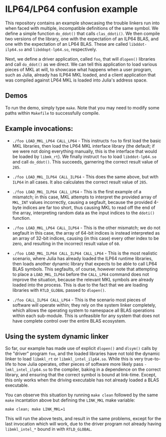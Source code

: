 # ILP64/LP64 confusion example

This repository contains an example showcasing the trouble linkers run into when faced with multiple, incompatible definitions of the same symbol.  We define a simple function `do_ddot()` that calls `clas_ddoti()`.  We then compile two versions of the library, one with the expectation of an ILP64 BLAS, and one with the expectation of an LP64 BLAS.  These are called `libddot-ilp64.so` and `libddopt-lp64.so`, respectively.

Next, we define a driver application, called `foo`, that will `dlopen()` libraries and call `do_ddot()` as we direct.  We can tell this application to load various pieces of MKL at will, to showcase what happens when a user program, such as Julia, already has ILP64 MKL loaded, and a client application that was compiled against LP64 MKL is loaded into Julia's address space.

## Demos

To run the demo, simply type `make`.  Note that you may need to modify some paths within `Makefile` to successfully compile.

## Example invocations:

* `./foo LOAD_MKL_LP64 CALL_LP64` - This instructs `foo` to first load the basic MKL libraries, then load the LP64 MKL interface library (the default; if we were not doing everything manually, this is the interface that would be loaded by `libmk_rt`).  We finally instruct `foo` to load `libddot-lp64.so` and call `do_ddot()`.  This succeeds, garnering the correct result value of `285`.

* `./foo LOAD_MKL_ILP64 CALL_ILP64` - This does the same above, but with `ILP64` in all cases.  It also calculates the correct result value of `285`.

* `./foo LOAD_MKL_ILP64 CALL_LP64` - This is the first example of a mismatch; in this case, MKL attempts to interpret the provided array of `MKL_INT` values incorrectly, causing a segfault, because the provided 4-byte indices are far too short, thus causing MKL to read off the end of the array, interpreting random data as the input indices to the `ddoti()` function.

* `./foo LOAD_MKL_LP64 CALL_ILP64` - This is the other mismatch; we do not segfault in this case, the array of 64-bit indices is instead interpreted as an array of 32-bit indices, causing (in this case) every other index to be zero, and resulting in the incorrect result value of `60`.

* `./foo LOAD_MKL_ILP64 CALL_ILP64 CALL_LP64` - This is the most realistic scenario, where Julia has already loaded the ILP64 runtime libraries, then loads another dynamic library that expects to be able to call LP64 BLAS symbols.  This segfaults, of course, however note that attempting to place a `LOAD_MKL_ILP64` before the `CALL_LP64` command does not improve the situation, because the relevant MKL symbols are already loaded into the process.  This is due to the fact that we are loading libraries with `RTLD_GLOBAL` passed to `dlopen()`.

* `./foo CALL_ILP64 CALL_LP64` - This is the scenario most pieces of software will operate within; they rely on the system linker completely, which allows the operating system to namespace all BLAS operations within each sub-module.  This is unfeasible for any system that does not have complete control over the entire BLAS ecosystem.

## Using the system dynamic linker

So far, our example has made use of explicit `dlopen()` and `dlsym()` calls by the "driver" program `foo`, and the loaded libraries have not told the dynamic linker to load `libmkl_rt` or `libmkl_intel_ilp64.so`.  While this is very true-to-life to how Julia operates, other pieces of software more likely pass `-lmkl_intel_ilp64.so` to the compiler, baking in a dependence on the correct library, and ensuring that the correct symbol is bound at link-time.  Except, this only works when the driving executable has not already loaded a BLAS executable.

You can observe this situation by running `make clean` followed by the same `make` incantation above but defining the `LINK_MKL` make variable:
```
make clean; make LINK_MKL=1
```

This will run the above tests, and result in the same problems, except for the last invocation which will work, due to the driver program not already having `libmkl_intel_*` bound in with `RTLD_GLOBAL`.
